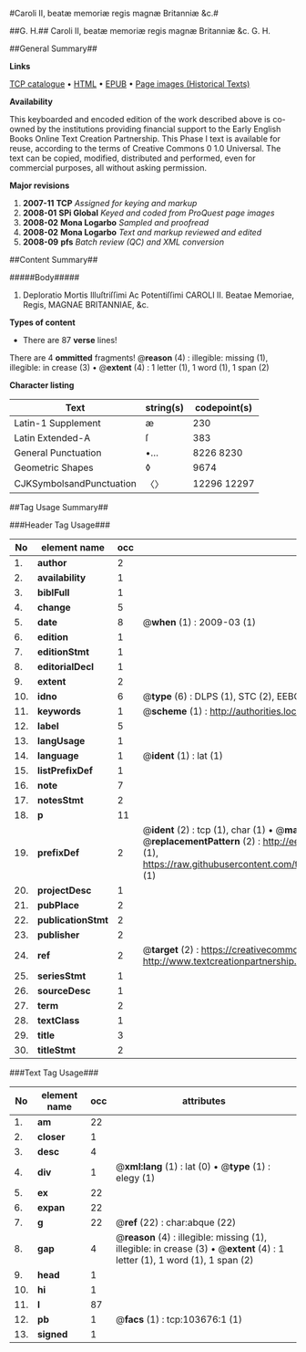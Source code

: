 #Caroli II, beatæ memoriæ regis magnæ Britanniæ &c.#

##G. H.##
Caroli II, beatæ memoriæ regis magnæ Britanniæ &c.
G. H.

##General Summary##

**Links**

[TCP catalogue](http://www.ota.ox.ac.uk/tcp/)  • 
[HTML](http://tei.it.ox.ac.uk/tcp/Texts-HTML/free/A44/A44582.html)  • 
[EPUB](http://tei.it.ox.ac.uk/tcp/Texts-EPUB/free/A44/A44582.epub) • 
[Page images (Historical Texts)](https://data.historicaltexts.jisc.ac.uk/view?pubId=eebo-15540126e&pageId=eebo-15540126e-103676-1)

**Availability**

This keyboarded and encoded edition of the
	       work described above is co-owned by the institutions
	       providing financial support to the Early English Books
	       Online Text Creation Partnership. This Phase I text is
	       available for reuse, according to the terms of Creative
	       Commons 0 1.0 Universal. The text can be copied,
	       modified, distributed and performed, even for
	       commercial purposes, all without asking permission.

**Major revisions**

1. __2007-11__ __TCP__ *Assigned for keying and markup*
1. __2008-01__ __SPi Global__ *Keyed and coded from ProQuest page images*
1. __2008-02__ __Mona Logarbo__ *Sampled and proofread*
1. __2008-02__ __Mona Logarbo__ *Text and markup reviewed and edited*
1. __2008-09__ __pfs__ *Batch review (QC) and XML conversion*

##Content Summary##

#####Body#####

1. Deploratio Mortis Illuſtriſſimi Ac Potentiſſimi CAROLI II. Beatae Memoriae, Regis, MAGNAE BRITANNIAE, &c.

**Types of content**

  * There are 87 **verse** lines!

There are 4 **ommitted** fragments! 
 @__reason__ (4) : illegible: missing (1), illegible: in crease (3)  •  @__extent__ (4) : 1 letter (1), 1 word (1), 1 span (2)

**Character listing**


|Text|string(s)|codepoint(s)|
|---|---|---|
|Latin-1 Supplement|æ|230|
|Latin Extended-A|ſ|383|
|General Punctuation|•…|8226 8230|
|Geometric Shapes|◊|9674|
|CJKSymbolsandPunctuation|〈〉|12296 12297|

##Tag Usage Summary##

###Header Tag Usage###

|No|element name|occ|attributes|
|---|---|---|---|
|1.|__author__|2||
|2.|__availability__|1||
|3.|__biblFull__|1||
|4.|__change__|5||
|5.|__date__|8| @__when__ (1) : 2009-03 (1)|
|6.|__edition__|1||
|7.|__editionStmt__|1||
|8.|__editorialDecl__|1||
|9.|__extent__|2||
|10.|__idno__|6| @__type__ (6) : DLPS (1), STC (2), EEBO-CITATION (1), OCLC (1), VID (1)|
|11.|__keywords__|1| @__scheme__ (1) : http://authorities.loc.gov/ (1)|
|12.|__label__|5||
|13.|__langUsage__|1||
|14.|__language__|1| @__ident__ (1) : lat (1)|
|15.|__listPrefixDef__|1||
|16.|__note__|7||
|17.|__notesStmt__|2||
|18.|__p__|11||
|19.|__prefixDef__|2| @__ident__ (2) : tcp (1), char (1)  •  @__matchPattern__ (2) : ([0-9\-]+):([0-9IVX]+) (1), (.+) (1)  •  @__replacementPattern__ (2) : http://eebo.chadwyck.com/downloadtiff?vid=$1&page=$2 (1), https://raw.githubusercontent.com/textcreationpartnership/Texts/master/tcpchars.xml#$1 (1)|
|20.|__projectDesc__|1||
|21.|__pubPlace__|2||
|22.|__publicationStmt__|2||
|23.|__publisher__|2||
|24.|__ref__|2| @__target__ (2) : https://creativecommons.org/publicdomain/zero/1.0/ (1), http://www.textcreationpartnership.org/docs/. (1)|
|25.|__seriesStmt__|1||
|26.|__sourceDesc__|1||
|27.|__term__|2||
|28.|__textClass__|1||
|29.|__title__|3||
|30.|__titleStmt__|2||


###Text Tag Usage###

|No|element name|occ|attributes|
|---|---|---|---|
|1.|__am__|22||
|2.|__closer__|1||
|3.|__desc__|4||
|4.|__div__|1| @__xml:lang__ (1) : lat (0)  •  @__type__ (1) : elegy (1)|
|5.|__ex__|22||
|6.|__expan__|22||
|7.|__g__|22| @__ref__ (22) : char:abque (22)|
|8.|__gap__|4| @__reason__ (4) : illegible: missing (1), illegible: in crease (3)  •  @__extent__ (4) : 1 letter (1), 1 word (1), 1 span (2)|
|9.|__head__|1||
|10.|__hi__|1||
|11.|__l__|87||
|12.|__pb__|1| @__facs__ (1) : tcp:103676:1 (1)|
|13.|__signed__|1||

